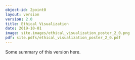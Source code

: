 ```yaml
---
object-id: 2point0
layout: version
version: 2.0
title: Ethical Visualization
date: 2019-10-01
image: site.images/ethical_visualization_poster_2_0.png
pdf: site.pdfs/ethical_visualization_poster_2_0.pdf
---
```


Some summary of this version here.
